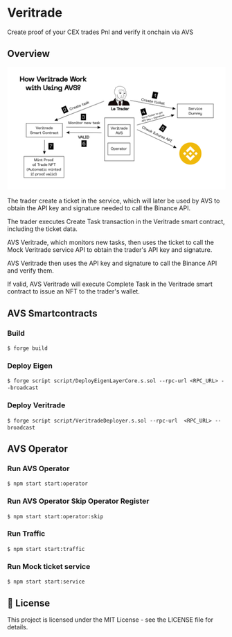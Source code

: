 # Veritrade

Create proof of your CEX trades Pnl and verify it onchain via AVS

## Overview

![alt text](https://github.com/thegendhel/avs/blob/main/veritrade.png?raw=true)

The trader create a ticket in the service, which will later be used by AVS to obtain the API key and signature needed to call the Binance API.

The trader executes Create Task transaction in the Veritrade smart contract, including the ticket data.

AVS Veritrade, which monitors new tasks, then uses the ticket to call the Mock Veritrade service API to obtain the trader's API key and signature.

AVS Veritrade then uses the API key and signature to call the Binance API and verify them.

If valid, AVS Veritrade will execute Complete Task in the Veritrade smart contract to issue an NFT to the trader's wallet.

## AVS Smartcontracts

### Build

```shell
$ forge build
```

### Deploy Eigen

```shell
$ forge script script/DeployEigenLayerCore.s.sol --rpc-url <RPC_URL> --broadcast
```

### Deploy Veritrade

```shell
$ forge script script/VeritradeDeployer.s.sol --rpc-url  <RPC_URL> --broadcast
```

## AVS Operator

### Run AVS Operator

```shell
$ npm start start:operator
```

### Run AVS Operator Skip Operator Register

```shell
$ npm start start:operator:skip
```

### Run Traffic

```shell
$ npm start start:traffic
```

### Run Mock ticket service

```shell
$ npm start start:service
```

## 📜 License

This project is licensed under the MIT License - see the LICENSE file for details.
